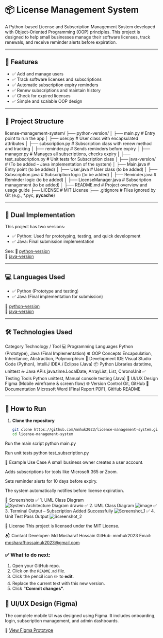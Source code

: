 # 📦 License Management System

A Python-based License and Subscription Management System developed with Object-Oriented Programming (OOP) principles. This project is designed to help small businesses manage their software licenses, track renewals, and receive reminder alerts before expiration.

---

## 🚀 Features

- ✅ Add and manage users
- ✅ Track software licenses and subscriptions
- ✅ Automatic subscription expiry reminders
- ✅ Renew subscriptions and maintain history
- ✅ Check for expired licenses
- ✅ Simple and scalable OOP design

---

## 📁 Project Structure
license-management-system/
├── python-version/
│   ├── main.py                 # Entry point to run the app
│   ├── user.py                 # User class with encapsulated attributes
│   ├── subscription.py         # Subscription class with renew method and tracking
│   ├── reminder.py             # Sends reminders before expiry
│   ├── manager.py              # Manages all subscriptions, checks expiry
│   ├── test_subscription.py    # Unit tests for Subscription class
│
├── java-version/               # (To be added – Java implementation of the system)
│   ├── Main.java               # Entry point (to be added)
│   ├── User.java               # User class (to be added)
│   ├── Subscription.java       # Subscription logic (to be added)
│   ├── Reminder.java           # Reminder logic (to be added)
│   ├── LicenseManager.java     # Subscription management (to be added)
│
├── README.md                   # Project overview and usage guide
├── LICENSE                     # MIT License
├── .gitignore                  # Files ignored by Git (e.g., *.pyc, __pycache__)

---

## 🧠 Dual Implementation

This project has two versions:
- ✅ Python: Used for prototyping, testing, and quick development
- ✅ Java: Final submission implementation

See:
📁 [python-version](./python-version)  
📁 [java-version](./java-version)

---

## 💻 Languages Used

- ✅ Python (Prototype and testing)
- ✅ Java (Final implementation for submission)

📁 [python-version](./python-version)  
📁 [java-version](./java-version)

---

## 🛠️ Technologies Used

Category	Technology / Tool
💻 Programming Languages	Python (Prototype), Java (Final Implementation)
⚙️ OOP Concepts	Encapsulation, Inheritance, Abstraction, Polymorphism
🧠 Development IDE	Visual Studio Code (Python), IntelliJ IDEA / Eclipse (Java)
📦 Python Libraries	datetime, unittest
☕ Java APIs	java.time.LocalDate, ArrayList, List, ChronoUnit
✅ Testing Tools	Python unittest, Manual console testing (Java)
🎨 UI/UX Design	Figma (Mobile wireframe & screen flow)
🌐 Version Control	Git, GitHub
📄 Documentation	Microsoft Word (Final Report PDF), GitHub README

---

## 🔧 How to Run

1. **Clone the repository**
   ```bash
   git clone https://github.com/mmhuk2023/license-management-system.git
   cd license-management-system
   
Run the main script
python main.py

Run unit tests
python test_subscription.py

🧪 Example Use Case
A small business owner creates a user account.

Adds subscriptions for tools like Microsoft 365 or Zoom.

Sets reminder alerts for 10 days before expiry.

The system automatically notifies before license expiration.

📸 Screenshots
✅ 1. UML Class Diagram
![System Architecture Diagram drawio](https://github.com/user-attachments/assets/5632da84-886a-407d-9672-54e24e7bdca7)
✅ 2. UML Class Diagram
![image](https://github.com/user-attachments/assets/8be41664-fea1-41a7-9aa5-dbc2f1fd7a47)
✅ 3. Terminal Output – Subscription Added Successfully
![Screenshot_1](https://github.com/user-attachments/assets/acced5d3-d9b6-4f36-80c5-739ea9a1be24)
✅ 4. Unit Test Pass Output
![Screenshot_2](https://github.com/user-attachments/assets/bd988016-6c22-42a2-ae22-9d44704dce6a)


📜 License
This project is licensed under the MIT License.

📬 Contact
Developer: Md Mosharaf Hossain
GitHub: mmhuk2023
Email: mosharafhossainuk2023@gmail.com

### ✅ What to do next:
1. Open your GitHub repo.
2. Click on the `README.md` file.
3. Click the pencil icon ✏️ to **edit**.
4. Replace the current text with this new version.
5. Click **"Commit changes"**.

## 🎨 UI/UX Design (Figma)

The complete mobile UI was designed using Figma. It includes onboarding, login, subscription management, and admin dashboards.

🔗 [View Figma Prototype](https://www.figma.com/design/fq4fak0GDN9eLrqXssHykg/Md-Mosharaf-Hossain-2416903)
